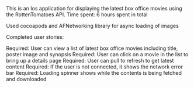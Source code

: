 This is an Ios application for displaying the latest box office movies using the RottenTomatoes API.
Time spent: 6 hours spent in total

Used cocoapods and AFNetworking library for async loading of images

Completed user stories:

Required: User can view a list of latest box office movies including title, poster image and synopsis
Required: User can click on a movie in the list to bring up a details page
Required: User can pull to refresh to get latest content
Required: If the user is not connected, it shows the network error bar
Required: Loading spinner shows while the contents is being fetched and downloaded
